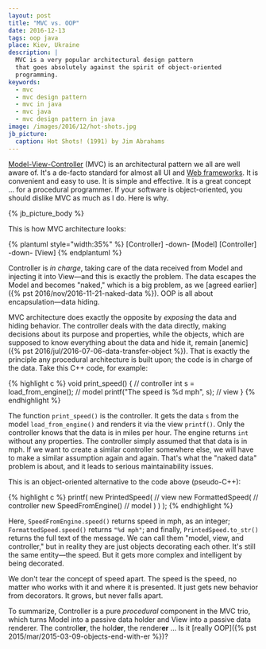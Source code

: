 ```yaml
---
layout: post
title: "MVC vs. OOP"
date: 2016-12-13
tags: oop java
place: Kiev, Ukraine
description: |
  MVC is a very popular architectural design pattern
  that goes absolutely against the spirit of object-oriented
  programming.
keywords:
  - mvc
  - mvc design pattern
  - mvc in java
  - mvc java
  - mvc design pattern in java
image: /images/2016/12/hot-shots.jpg
jb_picture:
  caption: Hot Shots! (1991) by Jim Abrahams
---
```


[Model-View-Controller](https://en.wikipedia.org/wiki/Model%E2%80%93view%E2%80%93controller)
(MVC) is an architectural pattern we all are well aware of.
It's a de-facto standard for almost all UI and
[Web frameworks](https://en.wikipedia.org/wiki/Web_framework). It is convenient
and easy to use. It is simple and effective. It is a great concept ...
for a procedural programmer. If your software is object-oriented, you
should dislike MVC as much as I do. Here is why.

<!--more-->

{% jb_picture_body %}

This is how MVC architecture looks:

{% plantuml style="width:35%" %}
[Controller] -down- [Model]
[Controller] -down- [View]
{% endplantuml %}

Controller is _in charge_, taking care of the data received from Model
and injecting it into View&mdash;and this is exactly the problem. The data escapes
the Model and becomes "naked," which is a big problem, as we
[agreed earlier]({% pst 2016/nov/2016-11-21-naked-data %}).
OOP is all about encapsulation&mdash;data hiding.

MVC architecture does exactly the opposite by _exposing_ the data and hiding
behavior. The controller deals with the data directly, making decisions about
its purpose and properties, while the objects, which are supposed to know
everything about the data and hide it, remain [anemic]({% pst 2016/jul/2016-07-06-data-transfer-object %}).
That is exactly the principle any procedural architecture is built upon; the
code is in charge of the data. Take this C++ code, for example:

{% highlight c %}
void print_speed() { // controller
  int s = load_from_engine(); // model
  printf("The speed is %d mph", s); // view
}
{% endhighlight %}

The function `print_speed()` is the controller. It gets the data `s` from
the model `load_from_engine()` and renders it via the view `printf()`. Only
the controller knows that the data is in miles per hour. The engine
returns `int` without any properties. The controller simply assumed that
that data is in mph. If we want to create a similar controller somewhere
else, we will have to make a similar assumption again and again. That's what the
"naked data" problem is about, and it leads to serious maintainability issues.

This is an object-oriented alternative to the code above (pseudo-C++):

{% highlight c %}
printf(
  new PrintedSpeed( // view
    new FormattedSpeed( // controller
      new SpeedFromEngine() // model
    )
  )
);
{% endhighlight %}

Here, `SpeedFromEngine.speed()`
returns speed in mph, as an integer; `FormattedSpeed.speed()` returns
`"%d mph"`; and finally, `PrintedSpeed.to_str()` returns the full text of the
message. We can call them "model, view, and controller," but in reality they
are just objects decorating each other. It's still the same entity&mdash;the speed.
But it gets more complex and intelligent by being decorated.

We don't tear the concept of speed apart. The speed is the speed, no matter
who works with it and where it is presented. It just gets new behavior
from decorators. It grows, but never falls apart.

To summarize, Controller is a pure _procedural_ component in the MVC trio,
which turns Model into a passive data holder and View into
a passive data renderer. The controll<b>er</b>, the hold<b>er</b>,
the render<b>er</b> ...
Is it [really OOP]({% pst 2015/mar/2015-03-09-objects-end-with-er %})?
